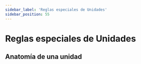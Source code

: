 ```yaml
---
sidebar_label: 'Reglas especiales de Unidades'
sidebar_position: 55
---
```


# Reglas especiales de Unidades

## Anatomía de una unidad
